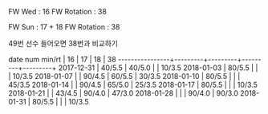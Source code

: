 FW Wed      : 16 
FW Rotation : 38

FW Sun      : 17 + 18
FW Rotation :      38

49번 선수 들어오면 38번과 비교하기

date num min/rt |    16   |    17   |    18   |    38
----------------+---------+---------+---------+---------+
2017-12-31      |  40/5.5 |  40/5.0 |         |  10/3.5
2018-01-03      |  80/5.5 |         |         |  10/3.5
2018-01-07      |         |  90/4.5 |  60/5.5 |  30/3.5
2018-01-10      |  80/5.5 |         |         |  45/3.5
2018-01-14      |         |  90/4.5 |  65/5.0 |  25/3.5
2018-01-17      |  80/5.5 |         |         |  10/3.5
2018-01-21      |         |  43/4.5 |  90/4.0 |  47/3.0
2018-01-28      |         |         |  90/4.0 |  90/3.0
2018-01-31      |  80/5.5 |         |         |  10/3.5

